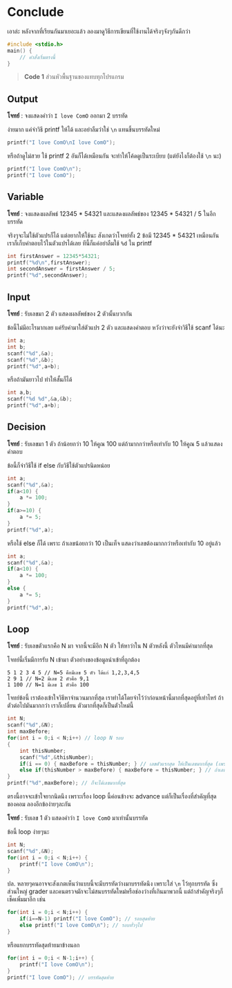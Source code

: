 Conclude
=======

เอาล่ะ หลังจากที่เรียนกันมาเยอะแล้ว ลองมาดูวิธีการเขียนที่ใช้งานได้จริงๆจังๆกันดีกว่า

```cpp
#include <stdio.h>
main() {
	// คำสั่งเริ่มตรงนี้
}
```
> **Code 1** ส่วนหัวพื้นฐานของแทบทุกโปรแกรม

Output
------------
**โจทย์** : จงแสดงคำว่า `I love ComO` ออกมา 2 บรรทัด

ง่ายมาก แค่จำวิธี printf ให้ได้ และอย่าลืมว่าใช่ `\n` แทนขึ้นบรรทัดใหม่
```cpp
printf("I love ComO\nI love ComO");
```

หรือถ้าดูไม่สวย ใช้ printf 2 อันก็ได้เหมือนกัน จะทำให้โค้ดดูเป็นระเบียบ (แต่ยังไงก็ต้องใช้ `\n` นะ)

```cpp
printf("I love ComO\n");
printf("I love ComO");
```

Variable
----------
**โจทย์** : จงแสดงผลลัพธ์ 12345 &#42; 54321 และแสดงผลลัพธ์ของ 12345 &#42; 54321 / 5 ในอีกบรรทัด

จริงๆจะไม่ใช้ตัวแปรก็ได้ แต่อยากให้ใช้นะ สังเกตว่าโจทย์ทั้ง 2 ข้อมี 12345 &#42; 54321 เหมือนกัน เราก็เก็บคำตอบไว้ในตัวแปรได้เลย ทีนี้ก็แค่อย่าลืมใช้ `%d` ใน printf
```cpp
int firstAnswer = 12345*54321;
printf("%d\n",firstAnswer);
int secondAnswer = firstAnswer / 5;
printf("%d",secondAnswer);
```

Input
-------
**โจทย์** : รับเลขมา 2 ตัว แสดงผลลัพธ์ของ 2 ตัวนั้นบวกกัน

ข้อนี้ไม่มีอะไรมากเลย แค่รับค่ามาใส่ตัวแปร 2 ตัว และแสดงคำตอบ หวังว่าจะยังจำวิธีใช้ scanf ได้นะ
```cpp
int a;
int b;
scanf("%d",&a);
scanf("%d",&b);
printf("%d",a+b);
```

หรือถ้ามันยาวไป ทำให้สั้นก็ได้
```cpp
int a,b;
scanf("%d %d",&a,&b);
printf("%d",a+b);
```

Decision
---------
**โจทย์** : รับเลขมา 1 ตัว ถ้าน้อยกว่า 10 ให้คูณ 100 แต่ถ้ามากกว่าหรือเท่ากับ 10 ให้คูณ 5 แล้วแสดงคำตอบ

ข้อนี้ก็จำวิธีใช้ if else กับวิธีใช้ตัวแปรนิดหน่อย
```cpp
int a;
scanf("%d",&a);
if(a<10) {
	a *= 100;
}
if(a>=10) {
	a *= 5;
}
printf("%d",a);
```
หรือใช้ else ก็ได้ เพราะ ถ้าเลขน้อยกว่า 10 เป็นเท็จ แสดงว่าเลขต้องมากกว่าหรือเท่ากับ 10 อยู่แล้ว
```cpp
int a;
scanf("%d",&a);
if(a<10) {
	a *= 100;
}
else {
	a *= 5;
}
printf("%d",a);
```

Loop
------
**โจทย์** : รับเลขตัวแรกคือ N มา จากนี้จะมีอีก N ตัว ให้หาว่าใน N ตัวหลังนี้ ตัวไหนมีค่ามากที่สุด

โจทย์นี้เริ่มมีการรับ N เข้ามา ตัวอย่างของข้อมูลนำเข้าที่ถูกต้อง
```
5 1 2 3 4 5 // N=5 คือมีเลข 5 ตัว ได้แก่ 1,2,3,4,5
2 9 1 // N=2 มีเลข 2 ตัวคือ 9,1
1 100 // N=1 มีเลข 1 ตัวคือ 100
```

โจทย์ข้อนี้ เราต้องเข้าใจวิธีหาจำนวนมากที่สุด เราทำได้โดยจำไว้ว่าก่อนหน้านี้มากที่สุดอยู่ที่เท่าไหร่ ถ้าตัวต่อไปมันมากกว่า เราก็เปลี่ยน ตัวมากที่สุดก็เป็นตัวใหม่นี้ 

```cpp
int N;
scanf("%d",&N);
int maxBefore;
for(int i = 0;i < N;i++) // loop N รอบ
{
	int thisNumber;
    scanf("%d",&thisNumber);
    if(i == 0) { maxBefore = thisNumber; } // เลขตัวแรกสุด ให้เป็นเลขมากที่สุด (เพราะยังไม่เคยมีเลขก่อนหน้านี้)
    else if(thisNumber > maxBefore) { maxBefore = thisNumber; } // ถ้าเลขนี้มากกว่า maxBefore ก็อัพเดท
}
printf("%d",maxBefore); // ก็จะได้เลขมากที่สุด
```

ตรงนี้อาจจะเข้าใจยากนิดนึง เพราะเรื่อง loop นี้ค่อนข้างจะ advance แต่ก็เป็นเรื่องที่สำคัญที่สุดของคอม ลองอีกข้อง่ายๆละกัน

**โจทย์** : รับเลข 1 ตัว แสดงคำว่า `I love ComO` มาเท่านั้นบรรทัด

ข้อนี้ loop ง่ายๆนะ
```cpp
int N;
scanf("%d",&N);
for(int i = 0;i < N;i++) {
	printf("I love ComO\n");
}
```

ปล. หลายๆคนอาจจะสังเกตเห็นว่าแบบนี้จะมีบรรทัดว่างมาบรรทัดนึง เพราะใส่ `\n` ไว้ทุกบรรทัด ซึ่งส่วนใหญ่ grader และคนตรวจมักจะไม่สนบรรทัดใหม่หรือช่องว่างที่เกินมาพวกนี้ แต่ถ้าสำคัญจริงๆก็เช็คเพิ่มมาอีก เช่น
```cpp
for(int i = 0;i < N;i++) {
	if(i==N-1) printf("I love ComO"); // รอบสุดท้าย
    else printf("I love ComO\n"); // รอบทั่วๆไป
}
```
หรือแยกบรรทัดสุดท้ายมาข้างนอก
```cpp
for(int i = 0;i < N-1;i++) {
	printf("I love ComO\n");
}
printf("I love ComO"); // บรรทัดสุดท้าย
```

